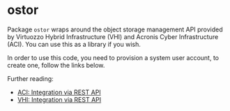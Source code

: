 # ostor

Package `ostor` wraps around the object storage management API provided by Virtuozzo Hybrid Infrastructure (VHI) and Acronis Cyber Infrastructure (ACI). You can use this as a library if you wish.

In order to use this code, you need to provision a system user account, to create one, follow the links below.

Further reading:

- [ACI: Integration via REST API](https://dl.acronis.com/u/software-defined/html/AcronisCyberInfrastructure_3_staas_integration_guide_en-US/integration-rest-api/index.html)
- [VHI: Integration via REST API](https://docs.virtuozzo.com/virtuozzo_hybrid_infrastructure_6_0_staas_integration_guide/index.html#integration-via-rest-api.html)
